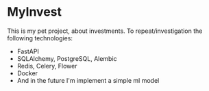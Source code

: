 # MyInvest

This is my pet project, about investments.  To repeat/investigation the following technologies:
 * FastAPI 
 * SQLAlchemy, PostgreSQL, Alembic  
 * Redis, Celery, Flower
 * Docker
 * And in the future I'm implement a simple ml model
 
